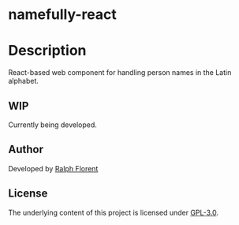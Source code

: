 # namefully-react

# Description

React-based web component for handling person names in the Latin alphabet.

## WIP

Currently being developed.

## Author

Developed by [Ralph Florent](https://github.com/ralflorent)

## License

The underlying content of this project is licensed under [GPL-3.0](LICENSE).

